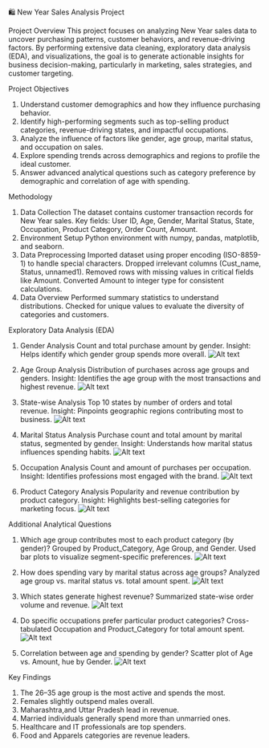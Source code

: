 🛍️ New Year Sales Analysis Project

Project Overview
This project focuses on analyzing New Year sales data to uncover purchasing patterns, customer behaviors, and revenue-driving factors. By performing extensive data cleaning, exploratory data analysis (EDA), and visualizations, the goal is to generate actionable insights for business decision-making, particularly in marketing, sales strategies, and customer targeting.

Project Objectives
1. Understand customer demographics and how they influence purchasing behavior.
2. Identify high-performing segments such as top-selling product categories, revenue-driving states, and impactful occupations.
3. Analyze the influence of factors like gender, age group, marital status, and occupation on sales.
4. Explore spending trends across demographics and regions to profile the ideal customer.
5. Answer advanced analytical questions such as category preference by demographic and correlation of age with spending.

Methodology
1. Data Collection
The dataset contains customer transaction records for New Year sales. Key fields: User ID, Age, Gender, Marital Status, State, Occupation, Product Category, Order Count, Amount.
2. Environment Setup
Python environment with numpy, pandas, matplotlib, and seaborn.
3. Data Preprocessing
Imported dataset using proper encoding (ISO-8859-1) to handle special characters. Dropped irrelevant columns (Cust_name, Status, unnamed1). Removed rows with missing values in critical fields like Amount. Converted Amount to integer type for consistent calculations.
4. Data Overview
Performed summary statistics to understand distributions. Checked for unique values to evaluate the diversity of categories and customers.

Exploratory Data Analysis (EDA)
1. Gender Analysis
Count and total purchase amount by gender.
Insight: Helps identify which gender group spends more overall.
![Alt text](GenderAnalysis.png)

2. Age Group Analysis
Distribution of purchases across age groups and genders.
Insight: Identifies the age group with the most transactions and highest revenue.
![Alt text](AgeGroupAnalysis.png)

3. State-wise Analysis
Top 10 states by number of orders and total revenue.
Insight: Pinpoints geographic regions contributing most to business.
![Alt text](Statewise.png)

4. Marital Status Analysis
Purchase count and total amount by marital status, segmented by gender.
Insight: Understands how marital status influences spending habits.
![Alt text](MaritalStatus.png)

5. Occupation Analysis
Count and amount of purchases per occupation.
Insight: Identifies professions most engaged with the brand.
![Alt text](Occupation.png)

6. Product Category Analysis
Popularity and revenue contribution by product category.
Insight: Highlights best-selling categories for marketing focus.
![Alt text](ProductCategory.png)

Additional Analytical Questions
1. Which age group contributes most to each product category (by gender)?
Grouped by Product_Category, Age Group, and Gender. Used bar plots to visualize segment-specific preferences.
![Alt text](Add1.png)

2. How does spending vary by marital status across age groups?
Analyzed age group vs. marital status vs. total amount spent.
![Alt text](Add2.png)

3. Which states generate highest revenue?
Summarized state-wise order volume and revenue.
![Alt text](Add3.png)

4. Do specific occupations prefer particular product categories?
Cross-tabulated Occupation and Product_Category for total amount spent.
![Alt text](Add4.png)

5. Correlation between age and spending by gender?
Scatter plot of Age vs. Amount, hue by Gender.
![Alt text](Add5.png)

Key Findings
1. The 26–35 age group is the most active and spends the most.
2. Females slightly outspend males overall.
3. Maharashtra,and Uttar Pradesh lead in revenue.
4. Married individuals generally spend more than unmarried ones.
5. Healthcare and IT professionals are top spenders.
5. Food and Apparels categories are revenue leaders.



